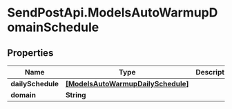 # SendPostApi.ModelsAutoWarmupDomainSchedule

## Properties
Name | Type | Description | Notes
------------ | ------------- | ------------- | -------------
**dailySchedule** | [**[ModelsAutoWarmupDailySchedule]**](ModelsAutoWarmupDailySchedule.md) |  | [optional] 
**domain** | **String** |  | [optional] 


